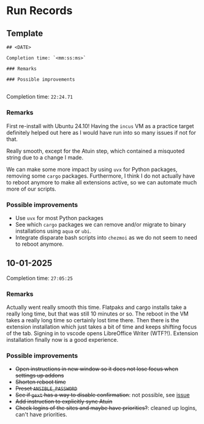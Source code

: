 <!-- markdownlint-disable MD024 -->
# Run Records

## Template

```plain
## <DATE>

Completion time: `<mm:ss:ms>`

### Remarks

### Possible improvements

```

## <DATE>

Completion time: `22:24.71`

### Remarks

First re-install with Ubuntu 24.10! Having the `incus` VM as a practice target definitely helped out here as I would have run into so many issues if not for that.

Really smooth, except for the Atuin step, which contained a misquoted string due to a change I made.

We can make some more impact by using `uvx` for Python packages, removing some `cargo` packages. Furthermore, I think I do not actually have to reboot anymore to make all extensions active, so we can automate much more of our scripts.

### Possible improvements

- Use `uvx` for most Python packages
- See which `cargo` packages we can remove and/or migrate to binary installations using `aqua` or `ubi`.
- Integrate disparate bash scripts into `chezmoi` as we do not seem to need to reboot anymore.

## 10-01-2025

Completion time: `27:05:25`

### Remarks

Actually went really smooth this time. Flatpaks and cargo installs take a really long time, but that was still 10 minutes or so. The reboot in the VM takes a really long time so certainly lost time there. Then there is the extension installation which just takes a bit of time and keeps shifting focus of the tab. Signing in to vscode opens LibreOffice Writer (WTF?!). Extension installation finally now is a good experience.

### Possible improvements

- ~~Open instructions in new window so it does not lose focus when settings up addons~~
- ~~Shorten reboot time~~
- ~~Preset `ANSIBLE_PASSWORD`~~
- ~~See if `gext` has a way to disable confirmation~~: not possible, see [issue](https://github.com/essembeh/gnome-extensions-cli/issues/13#issuecomment-1529160849)
- ~~Add instruction to explicitly sync Atuin~~
- ~~Check logins of the sites and maybe have priorities?~~: cleaned up logins, can't have priorities.
